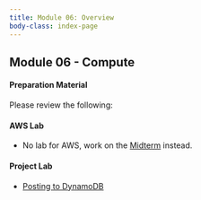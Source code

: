 ```yaml
---
title: Module 06: Overview
body-class: index-page
---
```


<!-- ![Monolithic App]({{URLROOT}}/shared/img/aws-monolithic.png)
*[Photo by Dall-E-3](https://openai.com/dall-e-3)* -->

## Module 06 - Compute


#### Preparation Material

Please review the following:

<!-- * [DynamoDB](https://aws.amazon.com/dynamodb/){:target="_blank"} -->



#### AWS Lab

* No lab for AWS, work on the [Midterm](../course/midterm.html) instead.

<!-- !!! note "Lab Updates"

    IPv4 subnet CIDR block looks like it has a number already typed in, but you need to type into this box. The instructions mislabel it as IPv4 VPC CIDR block. -->

#### Project Lab

* [Posting to DynamoDB](./project-lab.html)

<!-- #### Additional Materials -->

<!-- * [Individual Reflection Template]({{URLROOT}}/course/reflection.docx) -->

<!-- #### Hints and Helps

* [Hints](./hints.html) -->